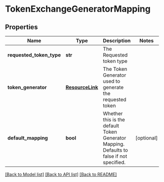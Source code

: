 # TokenExchangeGeneratorMapping

## Properties
Name | Type | Description | Notes
------------ | ------------- | ------------- | -------------
**requested_token_type** | **str** | The Requested token type | 
**token_generator** | [**ResourceLink**](ResourceLink.md) | The Token Generator used to generate the requested token | 
**default_mapping** | **bool** | Whether this is the default Token Generator Mapping. Defaults to false if not specified. | [optional] 

[[Back to Model list]](../README.md#documentation-for-models) [[Back to API list]](../README.md#documentation-for-api-endpoints) [[Back to README]](../README.md)



